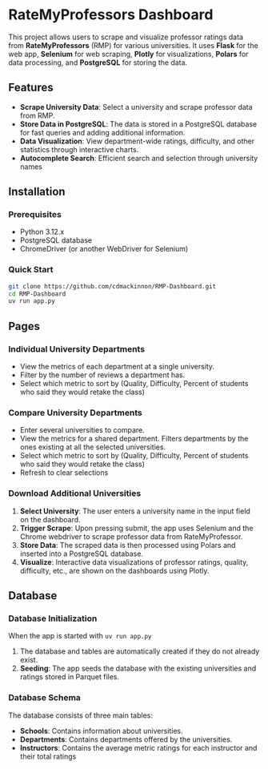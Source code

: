 # RateMyProfessors Dashboard

This project allows users to scrape and visualize professor ratings data from **RateMyProfessors** (RMP) for various universities. It uses **Flask** for the web app, **Selenium** for web scraping, **Plotly** for visualizations, **Polars** for data processing, and **PostgreSQL** for storing the data.

## Features

- **Scrape University Data**: Select a university and scrape professor data from RMP.
- **Store Data in PostgreSQL**: The data is stored in a PostgreSQL database for fast queries and adding additional information.
- **Data Visualization**: View department-wide ratings, difficulty, and other statistics through interactive charts.
- **Autocomplete Search**: Efficient search and selection through university names

## Installation

### Prerequisites

- Python 3.12.x
- PostgreSQL database
- ChromeDriver (or another WebDriver for Selenium)

### Quick Start

```bash
git clone https://github.com/cdmackinnon/RMP-Dashboard.git
cd RMP-Dashboard
uv run app.py
```

## Pages

### Individual University Departments
- View the metrics of each department at a single university.
- Filter by the number of reviews a department has.
- Select which metric to sort by (Quality, Difficulty, Percent of students who said they would retake the class)

### Compare University Departments
- Enter several universities to compare. 
- View the metrics for a shared department. Filters departments by the ones existing at all the selected universities. 
- Select which metric to sort by (Quality, Difficulty, Percent of students who said they would retake the class)
- Refresh to clear selections

### Download Additional Universities
1. **Select University**: The user enters a university name in the input field on the dashboard.
2. **Trigger Scrape**: Upon pressing submit, the app uses Selenium and the Chrome webdriver to scrape professor data from RateMyProfessor.
3. **Store Data**: The scraped data is then processed using Polars and inserted into a PostgreSQL database.
4. **Visualize**: Interactive data visualizations of professor ratings, quality, difficulty, etc., are shown on the dashboards using Plotly.

## Database

### Database Initialization
When the app is started with `uv run app.py`
1. The database and tables are automatically created if they do not already exist.
2. **Seeding**: The app seeds the database with the existing universities and ratings stored in Parquet files.

### Database Schema
The database consists of three main tables:
- **Schools**: Contains information about universities.
- **Departments**: Contains departments offered by the universities.
- **Instructors**: Contains the average metric ratings for each instructor and their total ratings


